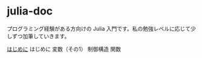 # julia-doc
プログラミング経験がある方向けの Julia 入門です。私の勉強レベルに応じて少しずつ加筆していきます。

[はじめに](1_introduction.md)
はじめに
変数（その1）
制御構造
関数
